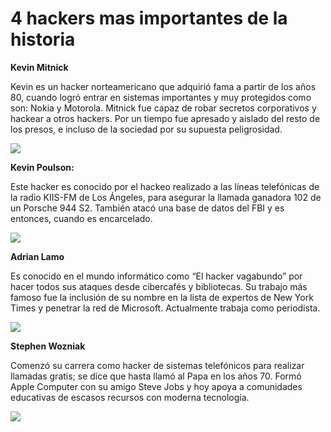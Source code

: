 # 4 hackers mas importantes de la historia

**Kevin Mitnick**

Kevin es un hacker norteamericano que adquirió fama a partir de los años 80, cuando logró entrar en sistemas importantes y muy protegidos como son: Nokia y Motorola.
Mitnick fue capaz de robar secretos corporativos y hackear a otros hackers. Por un tiempo fue apresado y aislado del resto de los presos, e incluso de la sociedad por su supuesta peligrosidad.

![](http://blog2.capacityacademy.com/wp-content/uploads/2014/07/kevin_mitnick-300x259.jpg)

**Kevin Poulson:**

Este hacker es conocido por el hackeo realizado a las líneas telefónicas de la radio KIIS-FM de Los Ángeles, para asegurar la llamada ganadora 102 de un Porsche 944 S2. También atacó una base de datos del FBI y es entonces, cuando es encarcelado.

![](https://upload.wikimedia.org/wikipedia/commons/thumb/c/ce/Kevin_Poulsen_2014.png/220px-Kevin_Poulsen_2014.png)

**Adrian Lamo**

Es conocido en el mundo informático como “El hacker vagabundo” por hacer todos sus ataques desde cibercafés y bibliotecas. Su trabajo más famoso fue la inclusión de su nombre en la lista de expertos de New York Times y penetrar la red de Microsoft. Actualmente trabaja como periodista.

![](https://zdnet1.cbsistatic.com/hub/i/r/2018/03/16/ad57d4bd-7b32-4fa8-9da9-2c3bba8139ed/resize/770xauto/1e7b27d5b8eca09211d0eaf25e83a605/adrian-lamo-jpg.jpg)

**Stephen Wozniak**

Comenzó su carrera como hacker de sistemas telefónicos para realizar llamadas gratis; se dice que hasta llamó al Papa en los años 70. Formó Apple Computer con su amigo Steve Jobs y hoy apoya a comunidades educativas de escasos recursos con moderna tecnología.

![](https://static.giantbomb.com/uploads/square_small/0/1099/1090606-1090008_wozniak2_super.jpg)
